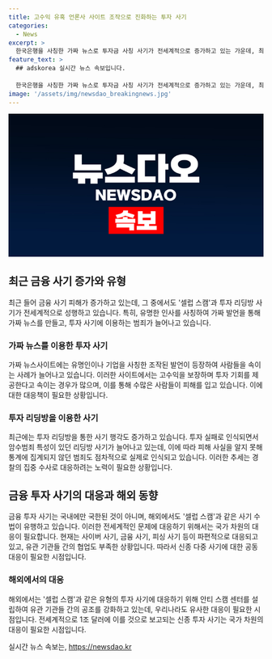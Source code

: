 ```yaml
---
title: 고수익 유혹 언론사 사이트 조작으로 진화하는 투자 사기
categories:
  - News
excerpt: >
  한국은행을 사칭한 가짜 뉴스로 투자금 사칭 사기가 전세계적으로 증가하고 있는 가운데, 최근 셀럽 스캠, 리딩방 사기 등의 피해가 늘어나고 있다. 이에 관계 기관 간 공조가 강화되고 있는 가운데, 기사에서는 언론사, 증권사, 국가기관 등을 사칭하는 사이트가 등장하며 사이버범죄의 교묘한 수법이 증가하는 상황을 소개하고 있다. 특히 해외에서도 셀럽 스캠으로 알려진 유명인을 사칭한 투자 사기가 확산되고 있는 것으로 보고 있으며, 이에 대한 대응이 필요하다는 목소리가 나오고 있다.
feature_text: >
  ## adskorea 실시간 뉴스 속보입니다.

  한국은행을 사칭한 가짜 뉴스로 투자금 사칭 사기가 전세계적으로 증가하고 있는 가운데, 최근 셀럽 스캠, 리딩방 사기 등의 피해가 늘어나고 있다. 이에 관계 기관 간 공조가 강화되고 있는 가운데, 기사에서는 언론사, 증권사, 국가기관 등을 사칭하는 사이트가 등장하며 사이버범죄의 교묘한 수법이 증가하는 상황을 소개하고 있다. 특히 해외에서도 셀럽 스캠으로 알려진 유명인을 사칭한 투자 사기가 확산되고 있는 것으로 보고 있으며, 이에 대한 대응이 필요하다는 목소리가 나오고 있다.
image: '/assets/img/newsdao_breakingnews.jpg'
---
```


<p><img src="/assets/img/newsdao_breakingnews.jpg" alt="adskorea 속보" /></p>

<h2 data-ke-size="size26">최근 금융 사기 증가와 유형</h2>

<p data-ke-size="size16">최근 들어 금융 사기 피해가 증가하고 있는데, 그 중에서도 '셀럽 스캠'과 투자 리딩방 사기가 전세계적으로 성행하고 있습니다. 특히, 유명한 인사를 사칭하여 가짜 발언을 통해 가짜 뉴스를 만들고, 투자 사기에 이용하는 범죄가 늘어나고 있습니다.</p>

<h3 data-ke-size="size23">가짜 뉴스를 이용한 투자 사기</h3>

<p data-ke-size="size16">가짜 뉴스사이트에는 유명인이나 기업을 사칭한 조작된 발언이 등장하여 사람들을 속이는 사례가 늘어나고 있습니다. 이러한 사이트에서는 고수익을 보장하며 투자 기회를 제공한다고 속이는 경우가 많으며, 이를 통해 수많은 사람들이 피해를 입고 있습니다. 이에 대한 대응책이 필요한 상황입니다.</p>

<h3 data-ke-size="size23">투자 리딩방을 이용한 사기</h3>

<p data-ke-size="size16">최근에는 투자 리딩방을 통한 사기 행각도 증가하고 있습니다. 투자 실패로 인식되면서 암수범죄 특성이 있던 리딩방 사기가 늘어나고 있는데, 이에 따라 피해 사실을 알지 못해 통계에 집계되지 않던 범죄도 점차적으로 실제로 인식되고 있습니다. 이러한 추세는 경찰의 집중 수사로 대응하려는 노력이 필요한 상황입니다.</p>

<h2 data-ke-size="size26">금융 투자 사기의 대응과 해외 동향</h2>

<p data-ke-size="size16">금융 투자 사기는 국내에만 국한된 것이 아니며, 해외에서도 '셀럽 스캠'과 같은 사기 수법이 유행하고 있습니다. 이러한 전세계적인 문제에 대응하기 위해서는 국가 차원의 대응이 필요합니다. 현재는 사이버 사기, 금융 사기, 피싱 사기 등이 파편적으로 대응되고 있고, 유관 기관들 간의 협업도 부족한 상황입니다. 따라서 신종 다중 사기에 대한 공동 대응이 필요한 시점입니다.</p>

<h3 data-ke-size="size23">해외에서의 대응</h3>

<p data-ke-size="size16">해외에서는 '셀럽 스캠'과 같은 유형의 투자 사기에 대응하기 위해 안티 스캠 센터를 설립하여 유관 기관들 간의 공조를 강화하고 있는데, 우리나라도 유사한 대응이 필요한 시점입니다. 전세계적으로 1조 달러에 이를 것으로 보고되는 신종 투자 사기는 국가 차원의 대응이 필요한 시점입니다.</p>
실시간 뉴스 속보는, <a href="https://newsdao.kr" rel="dofollow">https://newsdao.kr</a>


